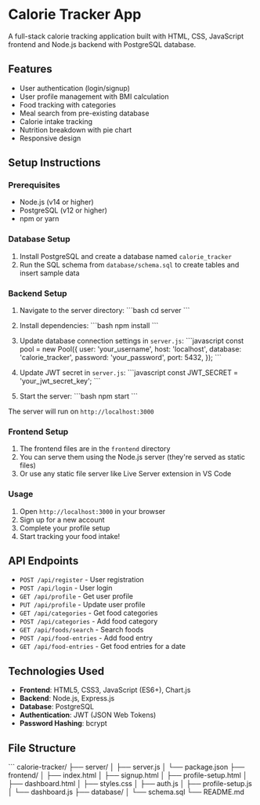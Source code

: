 # Calorie Tracker App

A full-stack calorie tracking application built with HTML, CSS, JavaScript frontend and Node.js backend with PostgreSQL database.

## Features

- User authentication (login/signup)
- User profile management with BMI calculation
- Food tracking with categories
- Meal search from pre-existing database
- Calorie intake tracking
- Nutrition breakdown with pie chart
- Responsive design

## Setup Instructions

### Prerequisites

- Node.js (v14 or higher)
- PostgreSQL (v12 or higher)
- npm or yarn

### Database Setup

1. Install PostgreSQL and create a database named `calorie_tracker`
2. Run the SQL schema from `database/schema.sql` to create tables and insert sample data

### Backend Setup

1. Navigate to the server directory:
   \`\`\`bash
   cd server
   \`\`\`

2. Install dependencies:
   \`\`\`bash
   npm install
   \`\`\`

3. Update database connection settings in `server.js`:
   \`\`\`javascript
   const pool = new Pool({
       user: 'your_username',
       host: 'localhost',
       database: 'calorie_tracker',
       password: 'your_password',
       port: 5432,
   });
   \`\`\`

4. Update JWT secret in `server.js`:
   \`\`\`javascript
   const JWT_SECRET = 'your_jwt_secret_key';
   \`\`\`

5. Start the server:
   \`\`\`bash
   npm start
   \`\`\`

The server will run on `http://localhost:3000`

### Frontend Setup

1. The frontend files are in the `frontend` directory
2. You can serve them using the Node.js server (they're served as static files)
3. Or use any static file server like Live Server extension in VS Code

### Usage

1. Open `http://localhost:3000` in your browser
2. Sign up for a new account
3. Complete your profile setup
4. Start tracking your food intake!

## API Endpoints

- `POST /api/register` - User registration
- `POST /api/login` - User login
- `GET /api/profile` - Get user profile
- `PUT /api/profile` - Update user profile
- `GET /api/categories` - Get food categories
- `POST /api/categories` - Add food category
- `GET /api/foods/search` - Search foods
- `POST /api/food-entries` - Add food entry
- `GET /api/food-entries` - Get food entries for a date

## Technologies Used

- **Frontend**: HTML5, CSS3, JavaScript (ES6+), Chart.js
- **Backend**: Node.js, Express.js
- **Database**: PostgreSQL
- **Authentication**: JWT (JSON Web Tokens)
- **Password Hashing**: bcrypt

## File Structure

\`\`\`
calorie-tracker/
├── server/
│   ├── server.js
│   └── package.json
├── frontend/
│   ├── index.html
│   ├── signup.html
│   ├── profile-setup.html
│   ├── dashboard.html
│   ├── styles.css
│   ├── auth.js
│   ├── profile-setup.js
│   └── dashboard.js
├── database/
│   └── schema.sql
└── README.md
